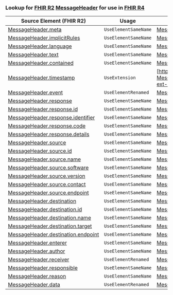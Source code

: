 ### Lookup for [FHIR R2](https://hl7.org/fhir/DSTU2/) [MessageHeader](https://hl7.org/fhir/DSTU2/MessageHeader.html) for use in [FHIR R4](https://hl7.org/fhir/R4/)

| Source Element (FHIR R2) | Usage | Target |
| -------------- | ----- | ------ |
| [MessageHeader.meta](https://hl7.org/fhir/DSTU2/MessageHeader.html#resource) | `UseElementSameName` | [MessageHeader.meta](https://hl7.org/fhir/R4/MessageHeader.html#resource) |
| [MessageHeader.implicitRules](https://hl7.org/fhir/DSTU2/MessageHeader.html#resource) | `UseElementSameName` | [MessageHeader.implicitRules](https://hl7.org/fhir/R4/MessageHeader.html#resource) |
| [MessageHeader.language](https://hl7.org/fhir/DSTU2/MessageHeader.html#resource) | `UseElementSameName` | [MessageHeader.language](https://hl7.org/fhir/R4/MessageHeader.html#resource) |
| [MessageHeader.text](https://hl7.org/fhir/DSTU2/MessageHeader.html#resource) | `UseElementSameName` | [MessageHeader.text](https://hl7.org/fhir/R4/MessageHeader.html#resource) |
| [MessageHeader.contained](https://hl7.org/fhir/DSTU2/MessageHeader.html#resource) | `UseElementSameName` | [MessageHeader.contained](https://hl7.org/fhir/R4/MessageHeader.html#resource) |
| [MessageHeader.timestamp](https://hl7.org/fhir/DSTU2/MessageHeader.html#resource) | `UseExtension` | [http://hl7.org/fhir/1.0/StructureDefinition/extension-MessageHeader.timestamp](StructureDefinition-ext-R2-MessageHeader.timestamp.html) |
| [MessageHeader.event](https://hl7.org/fhir/DSTU2/MessageHeader.html#resource) | `UseElementRenamed` | [MessageHeader.event[x]](https://hl7.org/fhir/R4/MessageHeader.html#resource) |
| [MessageHeader.response](https://hl7.org/fhir/DSTU2/MessageHeader.html#resource) | `UseElementSameName` | [MessageHeader.response](https://hl7.org/fhir/R4/MessageHeader.html#resource) |
| [MessageHeader.response.id](https://hl7.org/fhir/DSTU2/MessageHeader.html#resource) | `UseElementSameName` | [MessageHeader.response.id](https://hl7.org/fhir/R4/MessageHeader.html#resource) |
| [MessageHeader.response.identifier](https://hl7.org/fhir/DSTU2/MessageHeader.html#resource) | `UseElementSameName` | [MessageHeader.response.identifier](https://hl7.org/fhir/R4/MessageHeader.html#resource) |
| [MessageHeader.response.code](https://hl7.org/fhir/DSTU2/MessageHeader.html#resource) | `UseElementSameName` | [MessageHeader.response.code](https://hl7.org/fhir/R4/MessageHeader.html#resource) |
| [MessageHeader.response.details](https://hl7.org/fhir/DSTU2/MessageHeader.html#resource) | `UseElementSameName` | [MessageHeader.response.details](https://hl7.org/fhir/R4/MessageHeader.html#resource) |
| [MessageHeader.source](https://hl7.org/fhir/DSTU2/MessageHeader.html#resource) | `UseElementSameName` | [MessageHeader.source](https://hl7.org/fhir/R4/MessageHeader.html#resource) |
| [MessageHeader.source.id](https://hl7.org/fhir/DSTU2/MessageHeader.html#resource) | `UseElementSameName` | [MessageHeader.source.id](https://hl7.org/fhir/R4/MessageHeader.html#resource) |
| [MessageHeader.source.name](https://hl7.org/fhir/DSTU2/MessageHeader.html#resource) | `UseElementSameName` | [MessageHeader.source.name](https://hl7.org/fhir/R4/MessageHeader.html#resource) |
| [MessageHeader.source.software](https://hl7.org/fhir/DSTU2/MessageHeader.html#resource) | `UseElementSameName` | [MessageHeader.source.software](https://hl7.org/fhir/R4/MessageHeader.html#resource) |
| [MessageHeader.source.version](https://hl7.org/fhir/DSTU2/MessageHeader.html#resource) | `UseElementSameName` | [MessageHeader.source.version](https://hl7.org/fhir/R4/MessageHeader.html#resource) |
| [MessageHeader.source.contact](https://hl7.org/fhir/DSTU2/MessageHeader.html#resource) | `UseElementSameName` | [MessageHeader.source.contact](https://hl7.org/fhir/R4/MessageHeader.html#resource) |
| [MessageHeader.source.endpoint](https://hl7.org/fhir/DSTU2/MessageHeader.html#resource) | `UseElementSameName` | [MessageHeader.source.endpoint](https://hl7.org/fhir/R4/MessageHeader.html#resource) |
| [MessageHeader.destination](https://hl7.org/fhir/DSTU2/MessageHeader.html#resource) | `UseElementSameName` | [MessageHeader.destination](https://hl7.org/fhir/R4/MessageHeader.html#resource) |
| [MessageHeader.destination.id](https://hl7.org/fhir/DSTU2/MessageHeader.html#resource) | `UseElementSameName` | [MessageHeader.destination.id](https://hl7.org/fhir/R4/MessageHeader.html#resource) |
| [MessageHeader.destination.name](https://hl7.org/fhir/DSTU2/MessageHeader.html#resource) | `UseElementSameName` | [MessageHeader.destination.name](https://hl7.org/fhir/R4/MessageHeader.html#resource) |
| [MessageHeader.destination.target](https://hl7.org/fhir/DSTU2/MessageHeader.html#resource) | `UseElementSameName` | [MessageHeader.destination.target](https://hl7.org/fhir/R4/MessageHeader.html#resource) |
| [MessageHeader.destination.endpoint](https://hl7.org/fhir/DSTU2/MessageHeader.html#resource) | `UseElementSameName` | [MessageHeader.destination.endpoint](https://hl7.org/fhir/R4/MessageHeader.html#resource) |
| [MessageHeader.enterer](https://hl7.org/fhir/DSTU2/MessageHeader.html#resource) | `UseElementSameName` | [MessageHeader.enterer](https://hl7.org/fhir/R4/MessageHeader.html#resource) |
| [MessageHeader.author](https://hl7.org/fhir/DSTU2/MessageHeader.html#resource) | `UseElementSameName` | [MessageHeader.author](https://hl7.org/fhir/R4/MessageHeader.html#resource) |
| [MessageHeader.receiver](https://hl7.org/fhir/DSTU2/MessageHeader.html#resource) | `UseElementRenamed` | [MessageHeader.destination.receiver](https://hl7.org/fhir/R4/MessageHeader.html#resource) |
| [MessageHeader.responsible](https://hl7.org/fhir/DSTU2/MessageHeader.html#resource) | `UseElementSameName` | [MessageHeader.responsible](https://hl7.org/fhir/R4/MessageHeader.html#resource) |
| [MessageHeader.reason](https://hl7.org/fhir/DSTU2/MessageHeader.html#resource) | `UseElementSameName` | [MessageHeader.reason](https://hl7.org/fhir/R4/MessageHeader.html#resource) |
| [MessageHeader.data](https://hl7.org/fhir/DSTU2/MessageHeader.html#resource) | `UseElementRenamed` | [MessageHeader.focus](https://hl7.org/fhir/R4/MessageHeader.html#resource) |
